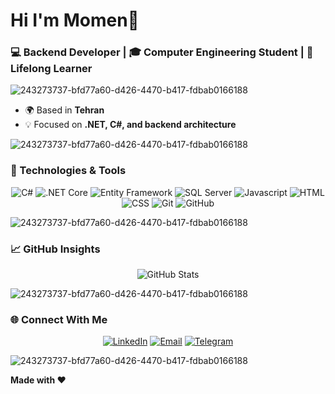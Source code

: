 # Hi I'm Momen👋

### 💻 Backend Developer | 🎓 Computer Engineering Student | 🌱 Lifelong Learner
![243273737-bfd77a60-d426-4470-b417-fdbab0166188](https://github.com/user-attachments/assets/3a5185ef-15c0-4981-a0c8-8b05b28799e6)

- 🌍 Based in **Tehran**  
- 💡 Focused on **.NET, C#, and backend architecture** 

![243273737-bfd77a60-d426-4470-b417-fdbab0166188](https://github.com/user-attachments/assets/3a5185ef-15c0-4981-a0c8-8b05b28799e6)

### 🧠 Technologies & Tools
<div align="center">

![C#](https://img.shields.io/badge/C%23-239120?style=for-the-badge&logo=csharp&logoColor=white)
![.NET Core](https://img.shields.io/badge/.NET%20Core-512BD4?style=for-the-badge&logo=dotnet&logoColor=white)
![Entity Framework](https://img.shields.io/badge/Entity%20Framework-68217A?style=for-the-badge&logo=dotnet&logoColor=white)
![SQL Server](https://img.shields.io/badge/SQL%20Server-CC2927?style=for-the-badge&logo=microsoftsqlserver&logoColor=white)
![Javascript](https://img.shields.io/badge/JavaScript-323330?style=for-the-badge&logo=javascript&logoColor=F7DF1E)
![HTML](https://img.shields.io/badge/HTML5-E34F26?style=for-the-badge&logo=html5&logoColor=white)
![CSS](https://img.shields.io/badge/CSS3-1572B6?style=for-the-badge&logo=css3&logoColor=white)
![Git](https://img.shields.io/badge/Git-F05033?style=for-the-badge&logo=git&logoColor=white)
![GitHub](https://img.shields.io/badge/GitHub-181717?style=for-the-badge&logo=github&logoColor=white)

</div>

![243273737-bfd77a60-d426-4470-b417-fdbab0166188](https://github.com/user-attachments/assets/3a5185ef-15c0-4981-a0c8-8b05b28799e6)

### 📈 GitHub Insights

<div align="center">

![GitHub Stats](https://github-readme-stats.vercel.app/api?username=Momen-Tajik&show_icons=true&theme=tokyonight&hide_border=true&border_radius=10)

</div>

![243273737-bfd77a60-d426-4470-b417-fdbab0166188](https://github.com/user-attachments/assets/3a5185ef-15c0-4981-a0c8-8b05b28799e6)

### 🌐 Connect With Me

<div align="center">

[![LinkedIn](https://img.shields.io/badge/LinkedIn-0A66C2?style=for-the-badge&logo=linkedin&logoColor=white)](https://linkedin.com/momen-tajik-programmer)
[![Email](https://img.shields.io/badge/Email-D14836?style=for-the-badge&logo=gmail&logoColor=white)](mailto:tajikmomen90@gmail.com)
[![Telegram](https://img.shields.io/badge/Telegram-26A5E4?style=for-the-badge&logo=telegram&logoColor=white)](https://t.me/itsArshaDev)

</div>

![243273737-bfd77a60-d426-4470-b417-fdbab0166188](https://github.com/user-attachments/assets/3a5185ef-15c0-4981-a0c8-8b05b28799e6)


__Made with ❤️__
